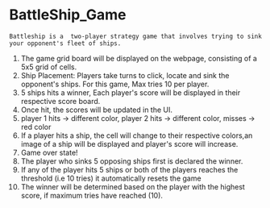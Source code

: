 # BattleShip_Game

    Battleship is a  two-player strategy game that involves trying to sink your opponent's fleet of ships.

1. The game grid board will be displayed on the webpage, consisting of a 5x5 grid of cells.
2. Ship Placement: Players take turns to click, locate and sink the opponent's ships. For this game, Max tries 10 per player.
3. 5 ships hits a winner, Each player's score will be displayed in their respective score board.
4. Once hit, the scores will be updated in the UI.
5. player 1 hits -> different color, player 2 hits -> different color, misses -> red color
6. If a player hits a ship, the cell will change to their respective colors,an image of a ship will be displayed and player's score will increase.
7. Game over state!
8. The player who sinks 5 opposing ships first is declared the winner.
9. If any of the player hits 5 ships or both of the players reaches the threshold (i.e 10 tries) it automatically resets the game
10. The winner will be determined based on the player with the highest score, if maximum tries have reached (10).
